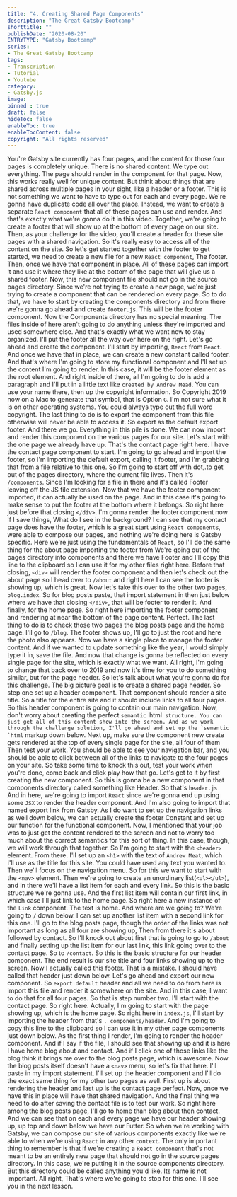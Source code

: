 ```yaml
---
title: "4. Creating Shared Page Components"
description: "The Great Gatsby Bootcamp"
shorttitle: ""
publishDate: "2020-08-20"
ENTRYTYPE: "Gatsby Bootcamp"
series:
- The Great Gatsby Bootcamp
tags: 
- Transcription
- Tutorial
- Youtube
category: 
- Gatsby.js
image: 
pinned : true
draft: false
hideToc: false
enableToc: true
enableTocContent: false
copyright: "All rights reserved"
---
```


You're Gatsby site currently has four pages, and the content for those four pages is completely unique.
There is no shared content.
We type out everything.
The page should render in the component for that page.
Now, this works really well for unique content.
But think about things that are shared across multiple pages in your sight, like a header or a footer.
This is not something we want to have to type out for each and every page.
We're gonna have duplicate code all over the place.
Instead, we want to create a separate `React component` that all of these pages can use and render.
And that's exactly what we're gonna do it in this video.
Together, we're going to create a footer that will show up at the bottom of every page on our site.
Then, as your challenge for the video, you'll create a header for these site pages with a shared navigation.
So it's really easy to access all of the content on the site.
So let's get started together with the footer to get started, we need to create a new file for a new `React component`, The footer.
Then, once we have that component in place.
All of these pages can import it and use it where they like at the bottom of the page that will give us a shared footer.
Now, this new component file should not go in the source pages directory.
Since we're not trying to create a new page, we're just trying to create a component that can be rendered on every page.
So to do that, we have to start by creating the components directory and from there we're gonna go ahead and create `footer.js`.
This will be the footer component.
Now the Components directory has no special meaning.
The files inside of here aren't going to do anything unless they're imported and used somewhere else.
And that's exactly what we want now to stay organized.
I'll put the footer all the way over here on the right.
Let's go ahead and create the component.
I'll start by importing, `React` from `React`.
And once we have that in place, we can create a new constant called footer.
And that's where I'm going to store my functional component and I'll set up the content I'm going to render.
In this case, it will be the footer element as the root element.
And right inside of there, all I'm going to do is add a paragraph and I'll put in a little text like `created by Andrew Mead`.
You can use your name there, then up the copyright information.
So Copyright 2019 now on a Mac to generate that symbol, that is Option `G`.
I'm not sure what it is on other operating systems.
You could always type out the full word copyright.
The last thing to do is to export the component from this file otherwise will never be able to access it.
So export as the default export footer.
And there we go.
Everything in this pile is done.
We can now import and render this component on the various pages for our site.
Let's start with the one page we already have up.
That's the contact page right here.
I have the contact page component to start.
I'm going to go ahead and import the footer, so I'm importing the default export, calling it footer, and I'm grabbing that from a file relative to this one.
So I'm going to start off with dot,.to get out of the pages directory, where the current file lives.
Then it's `/components`.
Since I'm looking for a file in there and it's called Footer leaving off the JS file extension.
Now that we have the footer component imported, it can actually be used on the page.
And in this case it's going to make sense to put the footer at the bottom where it belongs.
So right here just before that closing `</div>`.
I'm gonna render the footer component now if I save things, What do I see in the background? I can see that my contact page does have the footer, which is a great start using `React component`s, were able to compose our pages, and nothing we're doing here is Gatsby specific.
Here we're just using the fundamentals of `React`, so I'll do the same thing for the about page importing the footer from We're going out of the pages directory into components and there we have Footer and I'll copy this line to the clipboard so I can use it for my other files right here.
Before that closing, `<div>` will render the footer component and then let's check out the about page so I head over to `/about` and right here I can see the footer is showing up, which is great.
Now let's take this over to the other two pages, `blog.index`.
So for blog posts paste, that import statement in then just below where we have that closing `</div>`, that will be footer to render it.
And finally, for the home page.
So right here importing the footer component and rendering at near the bottom of the page content.
Perfect.
The last thing to do is to check those two pages the blog posts page and the home page.
I'll go to `/blog`.
The footer shows up, I'll go to just the root and here the photo also appears.
Now we have a single place to manage the footer content.
And if we wanted to update something like the year, I would simply type it in, save the file.
And now that change is gonna be reflected on every single page for the site, which is exactly what we want.
All right, I'm going to change that back over to 2019 and now it's time for you to do something similar, but for the page header.
So let's talk about what you're gonna do for this challenge.
The big picture goal is to create a shared page header.
So step one set up a header component.
That component should render a site title.
So a title for the entire site and it should include links to all four pages.
So this header component is going to contain our main navigation.
Now, don't worry about creating the perfect `semantic `html`` structure.
You can just get all of this content show into the screen.
And as we work through the challenge solution, I'll go ahead and set up the `semantic `html`` markup down below.
Next up, make sure the component new create gets rendered at the top of every single page for the site, all four of them Then test your work.
You should be able to see your navigation bar, and you should be able to click between all of the links to navigate to the four pages on your site.
So take some time to knock this out, test your work when you're done, come back and click play how that go.
Let's get to it by first creating the new component.
So this is gonna be a new component in that components directory called something like Header.
So that's `header.js` And in here, we're going to import `React` since we're gonna end up using some `JSX` to render the header component.
And I'm also going to import that named export link from Gatsby.
As I do want to set up the navigation links as well down below, we can actually create the footer Constant and set up our function for the functional component.
Now, I mentioned that your job was to just get the content rendered to the screen and not to worry too much about the correct semantics for this sort of thing.
In this case, though, we will work through that together.
So I'm going to start with the `<header>` element.
From there.
I'll set up an `<h1>` with the text of `Andrew Meat`, which I'll use as the title for this site.
You could have used any text you wanted to.
Then we'll focus on the navigation menu.
So for this we want to start with the `<nav>` element.
Then we're going to create an unordinary list(`<ul></ul>`), and in there we'll have a list item for each and every link.
So this is the basic structure we're gonna use.
And the first list item will contain our first link, in which case I'll just link to the home page.
So right here a new instance of the `Link` component.
The text is home.
And where are we going to? We're going to `/` down below.
I can set up another list item with a second link for this one.
I'll go to the blog posts page, though the order of the links was not important as long as all four are showing up, Then from there it's about followed by contact.
So I'll knock out about first that is going to go to `/about` and finally setting up the list item for our last link, this link going over to the contact page.
So to `/contact`.
So this is the basic structure for our header component.
The end result is our site title and four links showing up to the screen.
Now I actually called this footer.
That is a mistake.
I should have called that header just down below.
Let's go ahead and export our new component.
So  `export default` header and all we need to do from here is import this file and render it somewhere on the site.
And in this case, I want to do that for all four pages.
So that is step number two.
I'll start with the contact page.
So right here.
Actually, I'm going to start with the page showing up, which is the home page.
So right here in `index.js`, I'll start by importing the header from that's `.
components/header`.
And I'm going to copy this line to the clipboard so I can use it in my other page components just down below.
As the first thing I render, I'm going to render the header component.
And if I say if the file, I should see that showing up and it is here I have home blog about and contact.
And if I click one of those links like the blog think it brings me over to the blog posts page, which is awesome.
Now the blog posts itself doesn't have a `<nav>` menu, so let's fix that here.
I'll paste in my import statement.
I'll set up the header component and I'll do the exact same thing for my other two pages as well.
First up is about rendering the header and last up is the contact page perfect.
Now, once we have this in place will have that shared navigation.
And the final thing we need to do after saving the contact file is to test our work.
So right here among the blog posts page, I'll go to home than blog about then contact.
And we can see that on each and every page we have our header showing up, up top and down below we have our Futter.
So when we're working with Gatsby, we can compose our site of various components exactly like we're able to when we're using `React` in any other `context`.
The only important thing to remember is that if we're creating a `React component` that's not meant to be an entirely new page that should not go in the source pages directory.
In this case, we're putting it in the source components directory.
But this directory could be called anything you'd like.
Its name is not important.
All right, That's where we're going to stop for this one.
I'll see you in the next lesson.
